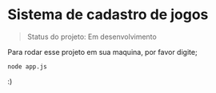 <h1>Sistema de cadastro de jogos</h1>

> Status do projeto: Em desenvolvimento

Para rodar esse projeto em sua maquina, por favor digite;
```
node app.js
```


:)